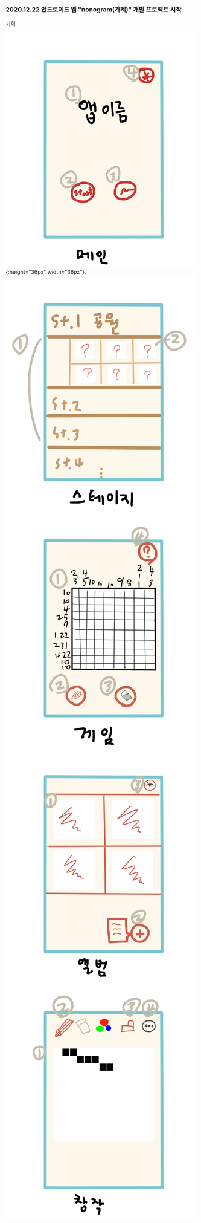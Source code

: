 ### 2020.12.22 안드로이드 앱 "nonogram(가제)" 개발 프로젝트 시작



기획

![nonogram1](./images/nonogram1.png){:height="36px" width="36px"}.
![nonogram1](./images/nonogram2.png)
![nonogram1](./images/nonogram3.png)
![nonogram1](./images/nonogram4.png)
![nonogram1](./images/nonogram5.png)
